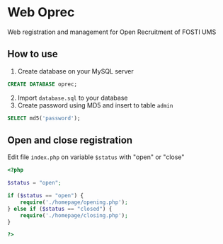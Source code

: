 # Web Oprec
Web registration and management for Open Recruitment of FOSTI UMS

## How to use
1. Create database on your MySQL server
```sql
CREATE DATABASE oprec;
```
2. Import `database.sql` to your database
3. Create password using MD5 and insert to table `admin`
```sql
SELECT md5('password');
```

## Open and close registration
Edit file `index.php` on variable `$status` with "open" or "close"
```php
<?php

$status = "open";

if ($status == "open") {
    require('./homepage/opening.php');
} else if ($status == "closed") {
    require('./homepage/closing.php');
}

?>
```